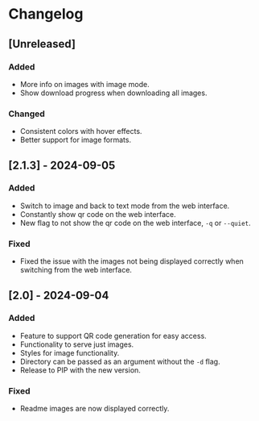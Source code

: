 # Changelog


## [Unreleased]
### Added
- More info on images with image mode.
- Show download progress when downloading all images.

### Changed
- Consistent colors with hover effects.
- Better support for image formats.


## [2.1.3] - 2024-09-05
### Added
- Switch to image and back to text mode from the web interface.
- Constantly show qr code on the web interface.
- New flag to not show the qr code on the web interface, `-q` or `--quiet`.

### Fixed
- Fixed the issue with the images not being displayed correctly when switching from the web interface.


## [2.0] - 2024-09-04
### Added
- Feature to support QR code generation for easy access.
- Functionality to serve just images.
- Styles for image functionality.
- Directory can be passed as an argument without the `-d` flag.
- Release to PIP with the new version.

### Fixed
- Readme images are now displayed correctly.
